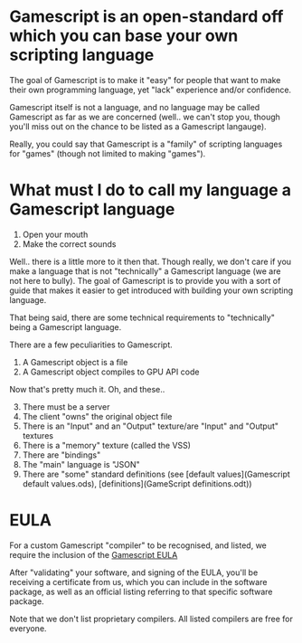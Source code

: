 # Gamescript is an open-standard off which you can base your own scripting language
The goal of Gamescript is to make it "easy" for people that want to make their own programming language, yet "lack" experience and/or confidence.

Gamescript itself is not a language, and no language may be called Gamescript as far as we are concerned (well.. we can't stop you, though you'll miss out on the chance to be listed as a Gamescript langauge).

Really, you could say that Gamescript is a "family" of scripting languages for "games" (though not limited to making "games").

# What must I do to call my language a Gamescript language

1. Open your mouth
2. Make the correct sounds

Well.. there is a little more to it then that. Though really, we don't care if you make a language that is not "technically" a Gamescript language (we are not here to bully). The goal of Gamescript is to provide you with a sort of guide that makes it easier to get introduced with building your own scripting language.

That being said, there are some technical requirements to "technically" being a Gamescript language.


There are a few peculiarities to Gamescript.
1. A Gamescript object is a file
2. A Gamescript object compiles to GPU API code

Now that's pretty much it. Oh, and these..

3. There must be a server
4. The client "owns" the original object file <!-- is it really required to send out (a copy of) the original object file to the server -->
5. There is an "Input" and an "Output" texture/are "Input" and "Output" textures
6. There is a "memory" texture (called the VSS)
7. There are "bindings"
8. The "main" language is "JSON"
9. There are "some" standard definitions (see [default values](Gamescript default values.ods), [definitions](GameScript definitions.odt)) 


# EULA
For a custom Gamescript "compiler" to be recognised, and listed, we require the inclusion of the [Gamescript EULA](EULA.txt)

After "validating" your software, and signing of the EULA, you'll be receiving a certificate from us, which you can include in the software package, as well as an official listing referring to that specific software package.

Note that we don't list proprietary compilers. All listed compilers are free for everyone.

<!-- THIS SECTION IS A W.I.P.
     I MIGHT NEED SOME HELP FINISHING IT
     WHAT I WANT TO MAKE SURE IS THAT..
     * ANY USER CAN DOWNLOAD A COMPILER GRATIS
     * ANY USER CAN USE A COMPILER GRATIS
     * ANY PERSON CAN WRITE A COMPILER, PACKAGE IT, AND APPLY FOR LISTING (WHETHER THEY ARE DEVELOPING IT FOR USE IN A COMMERCIAL SETTING/PROPRIETARY USE/EDUCATIONAL USE/"PERSONAL" USE)
-->
